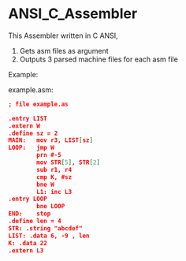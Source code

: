 # ANSI_C_Assembler

This Assembler written in C ANSI,
1. Gets asm files as argument
2. Outputs 3 parsed machine files for each asm file

Example:

example.asm:
```json
; file example.as

.entry LIST
.extern W
.define sz = 2
MAIN:	mov r3, LIST[sz]
LOOP:	jmp W
		prn #-5
		mov STR[5], STR[2]
		sub r1, r4
		cmp K, #sz
		bne W
		L1:	inc L3
.entry LOOP
		bne LOOP
END:	stop
.define len = 4
STR: .string "abcdef"
LIST: .data 6, -9 , len
K: .data 22
.extern L3
```
